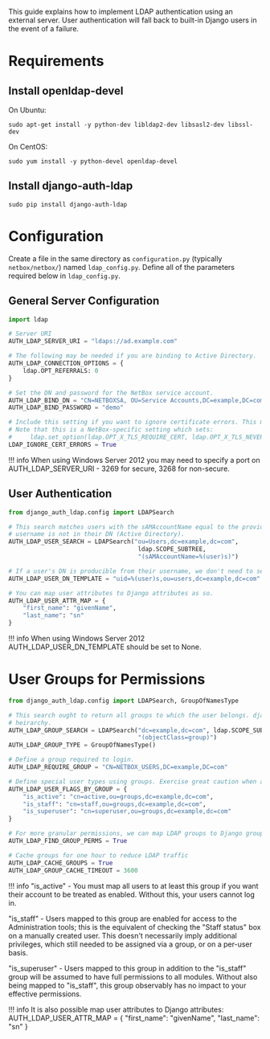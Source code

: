 This guide explains how to implement LDAP authentication using an external server. User authentication will fall back to
built-in Django users in the event of a failure.

# Requirements

## Install openldap-devel

On Ubuntu:

```no-highlight
sudo apt-get install -y python-dev libldap2-dev libsasl2-dev libssl-dev
```

On CentOS:

```no-highlight
sudo yum install -y python-devel openldap-devel
```

## Install django-auth-ldap

```no-highlight
sudo pip install django-auth-ldap
```

# Configuration

Create a file in the same directory as `configuration.py` (typically `netbox/netbox/`) named `ldap_config.py`. Define all of the parameters required below in `ldap_config.py`.

## General Server Configuration

```python
import ldap

# Server URI
AUTH_LDAP_SERVER_URI = "ldaps://ad.example.com"

# The following may be needed if you are binding to Active Directory.
AUTH_LDAP_CONNECTION_OPTIONS = {
    ldap.OPT_REFERRALS: 0
}

# Set the DN and password for the NetBox service account.
AUTH_LDAP_BIND_DN = "CN=NETBOXSA, OU=Service Accounts,DC=example,DC=com"
AUTH_LDAP_BIND_PASSWORD = "demo"

# Include this setting if you want to ignore certificate errors. This might be needed to accept a self-signed cert.
# Note that this is a NetBox-specific setting which sets:
#     ldap.set_option(ldap.OPT_X_TLS_REQUIRE_CERT, ldap.OPT_X_TLS_NEVER)
LDAP_IGNORE_CERT_ERRORS = True
```
!!! info
    When using Windows Server 2012 you may need to specify a port on AUTH_LDAP_SERVER_URI - 3269 for secure, 3268 for non-secure.

## User Authentication

```python
from django_auth_ldap.config import LDAPSearch

# This search matches users with the sAMAccountName equal to the provided username. This is required if the user's
# username is not in their DN (Active Directory).
AUTH_LDAP_USER_SEARCH = LDAPSearch("ou=Users,dc=example,dc=com",
                                    ldap.SCOPE_SUBTREE,
                                    "(sAMAccountName=%(user)s)")

# If a user's DN is producible from their username, we don't need to search.
AUTH_LDAP_USER_DN_TEMPLATE = "uid=%(user)s,ou=users,dc=example,dc=com"

# You can map user attributes to Django attributes as so.
AUTH_LDAP_USER_ATTR_MAP = {
    "first_name": "givenName",
    "last_name": "sn"
}
```
!!! info
    When using Windows Server 2012 AUTH_LDAP_USER_DN_TEMPLATE should be set to None.

# User Groups for Permissions

```python
from django_auth_ldap.config import LDAPSearch, GroupOfNamesType

# This search ought to return all groups to which the user belongs. django_auth_ldap uses this to determine group
# heirarchy.
AUTH_LDAP_GROUP_SEARCH = LDAPSearch("dc=example,dc=com", ldap.SCOPE_SUBTREE,
                                    "(objectClass=group)")
AUTH_LDAP_GROUP_TYPE = GroupOfNamesType()

# Define a group required to login.
AUTH_LDAP_REQUIRE_GROUP = "CN=NETBOX_USERS,DC=example,DC=com"

# Define special user types using groups. Exercise great caution when assigning superuser status.
AUTH_LDAP_USER_FLAGS_BY_GROUP = {
    "is_active": "cn=active,ou=groups,dc=example,dc=com",
    "is_staff": "cn=staff,ou=groups,dc=example,dc=com",
    "is_superuser": "cn=superuser,ou=groups,dc=example,dc=com"
}

# For more granular permissions, we can map LDAP groups to Django groups.
AUTH_LDAP_FIND_GROUP_PERMS = True

# Cache groups for one hour to reduce LDAP traffic
AUTH_LDAP_CACHE_GROUPS = True
AUTH_LDAP_GROUP_CACHE_TIMEOUT = 3600
```

!!! info
"is_active" - You must map all users to at least this group if you want their account to be treated as enabled. Without this, your users cannot log in.

"is_staff" - Users mapped to this group are enabled for access to the Administration tools; this is the equivalent of checking the "Staff status" box on a manually created user. This doesn't necessarily imply additional privileges, which still needed to be assigned via a group, or on a per-user basis.

"is_superuser" - Users mapped to this group in addition to the "is_staff" group will be assumed to have full permissions to all modules. Without also being mapped to "is_staff", this group observably has no impact to your effective permissions.

!!! info
It is also possible map user attributes to Django attributes:
AUTH_LDAP_USER_ATTR_MAP = {
"first_name": "givenName",
"last_name": "sn"
}
